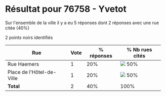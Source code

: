 # Résultat pour 76758 - Yvetot

Sur l'ensemble de la ville il y a eu 5 réponses dont 2 réponses avec une rue citée (40%)

2 points noirs identifiés

| Rue | Vote | % réponses | % Nb rues cités|
|-----|------|------------|----------------|
| Rue Haemers | 1 | 20% | <img src="../../img/bar_50.gif" />&nbsp;50%|
| Place de l'Hôtel-de-Ville | 1 | 20% | <img src="../../img/bar_50.gif" />&nbsp;50%|
| **Total** | 2 | 40% | 100%|
